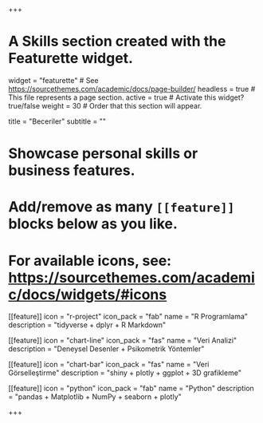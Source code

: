 +++
# A Skills section created with the Featurette widget.
widget = "featurette"  # See https://sourcethemes.com/academic/docs/page-builder/
headless = true  # This file represents a page section.
active = true  # Activate this widget? true/false
weight = 30  # Order that this section will appear.

title = "Beceriler"
subtitle = ""

# Showcase personal skills or business features.
# 
# Add/remove as many `[[feature]]` blocks below as you like.
# 
# For available icons, see: https://sourcethemes.com/academic/docs/widgets/#icons

[[feature]]
  icon = "r-project"
  icon_pack = "fab"
  name = "R Programlama"
  description = "tidyverse + dplyr + R Markdown"
  
[[feature]]
  icon = "chart-line"
  icon_pack = "fas"
  name = "Veri Analizi"
  description = "Deneysel Desenler + Psikometrik Yöntemler"  
  

[[feature]]
  icon = "chart-bar"
  icon_pack = "fas"
  name = "Veri Görselleştirme"
  description = "shiny + plotly + ggplot + 3D grafikleme"
  
[[feature]]
  icon = "python"
  icon_pack = "fab"
  name = "Python"
  description = "pandas + Matplotlib + NumPy + seaborn + plotly"

+++
